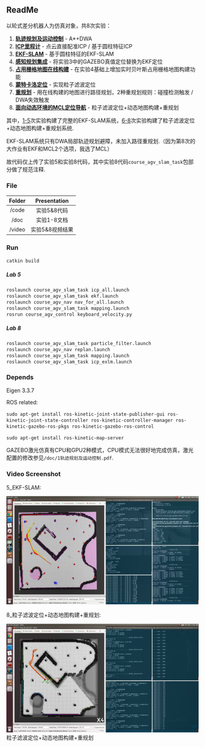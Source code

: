 ## ReadMe

以轮式差分机器人为仿真对象，共8次实验：

1. **<u>轨迹规划及运动控制</u>** - A*+DWA
2. **<u>ICP里程计</u>** - 点云直接配准ICP / 基于圆柱特征ICP
3. **<u>EKF-SLAM</u>** - 基于圆柱特征的EKF-SLAM
4. **<u>感知规划集成</u>** - 将实验3中的GAZEBO真值定位替换为EKF定位
5. **<u>占用栅格地图在线构建</u>** - 在实验4基础上增加实时贝叶斯占用栅格地图构建功能
6. **<u>蒙特卡洛定位</u>** - 实现粒子滤波定位
7. **<u>重规划</u>** - 用在线构建的地图进行路径规划，2种重规划规则：碰撞检测触发 / DWA失效触发
8. **<u>面向动态环境的MCL定位导航</u>** - 粒子滤波定位+动态地图构建+重规划

其中，<u>1-5</u>次实验构建了完整的EKF-SLAM系统，<u>6-8</u>次实验构建了粒子滤波定位+动态地图构建+重规划系统.

EKF-SLAM系统只有DWA局部轨迹规划避障，未加入路径重规划.（因为第8次的大作业有EKF和MCL2个选项，我选了MCL）

故代码仅上传了实验5和实验8代码，其中实验8代码`course_agv_slam_task`包部分做了规范注释.

### File

| Folder |  Presentation   |
| :----: | :-------------: |
| /code  |   实验5&8代码   |
|  /doc  |   实验1-8文档   |
| /video | 实验5&8视频结果 |

### Run

```
catkin build
```

##### Lab 5

```
roslaunch course_agv_slam_task icp_all.launch
roslaunch course_agv_slam_task ekf.launch
roslaunch course_agv_nav nav_for_all.launch
roslaunch course_agv_slam_task mapping.launch
rosrun course_agv_control keyboard_velocity.py
```

##### Lab 8

```
roslaunch course_agv_slam_task particle_filter.launch
roslaunch course_agv_nav replan.launch
roslaunch course_agv_slam_task mapping.launch
roslaunch course_agv_slam_task icp_exlm.launch
```

### Depends

Eigen 3.3.7

ROS related:

```
sudo apt-get install ros-kinetic-joint-state-publisher-gui ros-kinetic-joint-state-controller ros-kinetic-controller-manager ros-kinetic-gazebo-ros-pkgs ros-kinetic-gazebo-ros-control 
```

```
sudo apt-get install ros-kinetic-map-server
```

GAZEBO激光仿真有CPU和GPU2种模式，CPU模式无法很好地完成仿真，激光配置的修改参见`/doc/1轨迹规划及运动控制.pdf`.

### Video Screenshot

5_EKF-SLAM:

<img src="./img/5_EKFSLAM.png">

8_粒子滤波定位+动态地图构建+重规划:

<img src="./img/8_PF.png">粒子滤波定位+动态地图构建+重规划